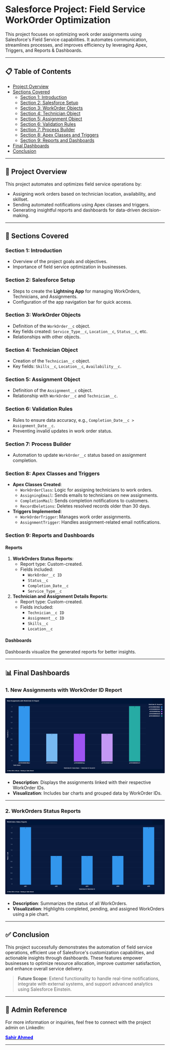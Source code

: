 # Salesforce Project: Field Service WorkOrder Optimization

This project focuses on optimizing work order assignments using Salesforce's Field Service capabilities. It automates communication, streamlines processes, and improves efficiency by leveraging Apex, Triggers, and Reports & Dashboards.

---

## 📋 Table of Contents
- [Project Overview](#project-overview)
- [Sections Covered](#sections-covered)
  - [Section 1: Introduction](#section-1-introduction)
  - [Section 2: Salesforce Setup](#section-2-salesforce-setup)
  - [Section 3: WorkOrder Objects](#section-3-workorder-objects)
  - [Section 4: Technician Object](#section-4-technician-object)
  - [Section 5: Assignment Object](#section-5-assignment-object)
  - [Section 6: Validation Rules](#section-6-validation-rules)
  - [Section 7: Process Builder](#section-7-process-builder)
  - [Section 8: Apex Classes and Triggers](#section-8-apex-classes-and-triggers)
  - [Section 9: Reports and Dashboards](#section-9-reports-and-dashboards)
- [Final Dashboards](#final-dashboards)
- [Conclusion](#conclusion)

---

## 📖 Project Overview
This project automates and optimizes field service operations by:
- Assigning work orders based on technician location, availability, and skillset.
- Sending automated notifications using Apex classes and triggers.
- Generating insightful reports and dashboards for data-driven decision-making.

---

## 📂 Sections Covered

### **Section 1: Introduction**
- Overview of the project goals and objectives.
- Importance of field service optimization in businesses.

### **Section 2: Salesforce Setup**
- Steps to create the **Lightning App** for managing WorkOrders, Technicians, and Assignments.
- Configuration of the app navigation bar for quick access.

### **Section 3: WorkOrder Objects**
- Definition of the `WorkOrder__c` object.
- Key fields created: `Service_Type__c`, `Location__c`, `Status__c`, etc.
- Relationships with other objects.

### **Section 4: Technician Object**
- Creation of the `Technician__c` object.
- Key fields: `Skills__c`, `Location__c`, `Availability__c`.

### **Section 5: Assignment Object**
- Definition of the `Assignment__c` object.
- Relationship with `WorkOrder__c` and `Technician__c`.

### **Section 6: Validation Rules**
- Rules to ensure data accuracy, e.g., `Completion_Date__c > Assignment_Date__c`.
- Preventing invalid updates in work order status.

### **Section 7: Process Builder**
- Automation to update `WorkOrder__c` status based on assignment completion.

### **Section 8: Apex Classes and Triggers**
- **Apex Classes Created**:
  - `WorkOrderClass`: Logic for assigning technicians to work orders.
  - `AssigningEmail`: Sends emails to technicians on new assignments.
  - `CompletionMail`: Sends completion notifications to customers.
  - `RecordDeletions`: Deletes resolved records older than 30 days.
- **Triggers Implemented**:
  - `WorkOrderTrigger`: Manages work order assignments.
  - `AssignmentTrigger`: Handles assignment-related email notifications.

### **Section 9: Reports and Dashboards**
#### **Reports**
1. **WorkOrders Status Reports**:
   - Report type: Custom-created.
   - Fields included:
     - `WorkOrder__c ID`
     - `Status__c`
     - `Completion_Date__c`
     - `Service_Type__c`
2. **Technician and Assignment Details Reports**:
   - Report type: Custom-created.
   - Fields included:
     - `Technician__c ID`
     - `Assignment__c ID`
     - `Skills__c`
     - `Location__c`

#### **Dashboards**
Dashboards visualize the generated reports for better insights.

---

## 📊 Final Dashboards

### **1. New Assignments with WorkOrder ID Report**
![New Assignments with WorkOrder ID Report](/final-dashbaords-created-salesforce/New%20Assignments%20with%20WorkOrder%20ID%20Report.png)

- **Description**: Displays the assignments linked with their respective WorkOrder IDs.
- **Visualization**: Includes bar charts and grouped data by WorkOrder IDs.

---

### **2. WorkOrders Status Reports**
![WorkOrders Status Reports](/final-dashbaords-created-salesforce/WorkOrders%20Status%20Reports.png)

- **Description**: Summarizes the status of all WorkOrders.
- **Visualization**: Highlights completed, pending, and assigned WorkOrders using a pie chart.

---

## ✅ Conclusion
This project successfully demonstrates the automation of field service operations, efficient use of Salesforce's customization capabilities, and actionable insights through dashboards. These features empower businesses to optimize resource allocation, improve customer satisfaction, and enhance overall service delivery.

> **Future Scope**: Extend functionality to handle real-time notifications, integrate with external systems, and support advanced analytics using Salesforce Einstein.

---
## 👤 Admin Reference

For more information or inquiries, feel free to connect with the project admin on LinkedIn:

[**<span style="color: blue;">Sahir Ahmed</span>**](https://www.linkedin.com/in/sahir-ahmed/)

---

